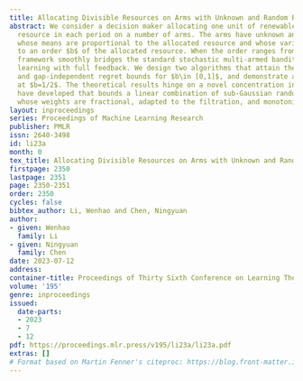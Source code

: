 ```yaml
---
title: Allocating Divisible Resources on Arms with Unknown and Random Rewards
abstract: We consider a decision maker allocating one unit of renewable and divisible
  resource in each period on a number of arms. The arms have unknown and random rewards
  whose means are proportional to the allocated resource and whose variances are proportional
  to an order $b$ of the allocated resource. When the order ranges from 0 to 1, the
  framework smoothly bridges the standard stochastic multi-armed bandit and online
  learning with full feedback. We design two algorithms that attain the optimal gap-dependent
  and gap-independent regret bounds for $b\in [0,1]$, and demonstrate a phase transition
  at $b=1/2$. The theoretical results hinge on a novel concentration inequality we
  have developed that bounds a linear combination of sub-Gaussian random variables
  whose weights are fractional, adapted to the filtration, and monotonic.
layout: inproceedings
series: Proceedings of Machine Learning Research
publisher: PMLR
issn: 2640-3498
id: li23a
month: 0
tex_title: Allocating Divisible Resources on Arms with Unknown and Random Rewards
firstpage: 2350
lastpage: 2351
page: 2350-2351
order: 2350
cycles: false
bibtex_author: Li, Wenhao and Chen, Ningyuan
author:
- given: Wenhao
  family: Li
- given: Ningyuan
  family: Chen
date: 2023-07-12
address: 
container-title: Proceedings of Thirty Sixth Conference on Learning Theory
volume: '195'
genre: inproceedings
issued:
  date-parts:
  - 2023
  - 7
  - 12
pdf: https://proceedings.mlr.press/v195/li23a/li23a.pdf
extras: []
# Format based on Martin Fenner's citeproc: https://blog.front-matter.io/posts/citeproc-yaml-for-bibliographies/
---
```

